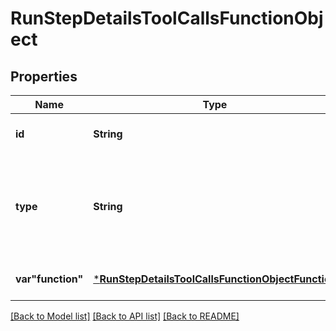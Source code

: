 # RunStepDetailsToolCallsFunctionObject


## Properties
Name | Type | Description | Notes
------------ | ------------- | ------------- | -------------
**id** | **String** | The ID of the tool call object. | [default to nothing]
**type** | **String** | The type of tool call. This is always going to be &#x60;function&#x60; for this type of tool call. | [default to nothing]
**var&quot;function&quot;** | [***RunStepDetailsToolCallsFunctionObjectFunction**](RunStepDetailsToolCallsFunctionObjectFunction.md) |  | [default to nothing]


[[Back to Model list]](../README.md#models) [[Back to API list]](../README.md#api-endpoints) [[Back to README]](../README.md)


